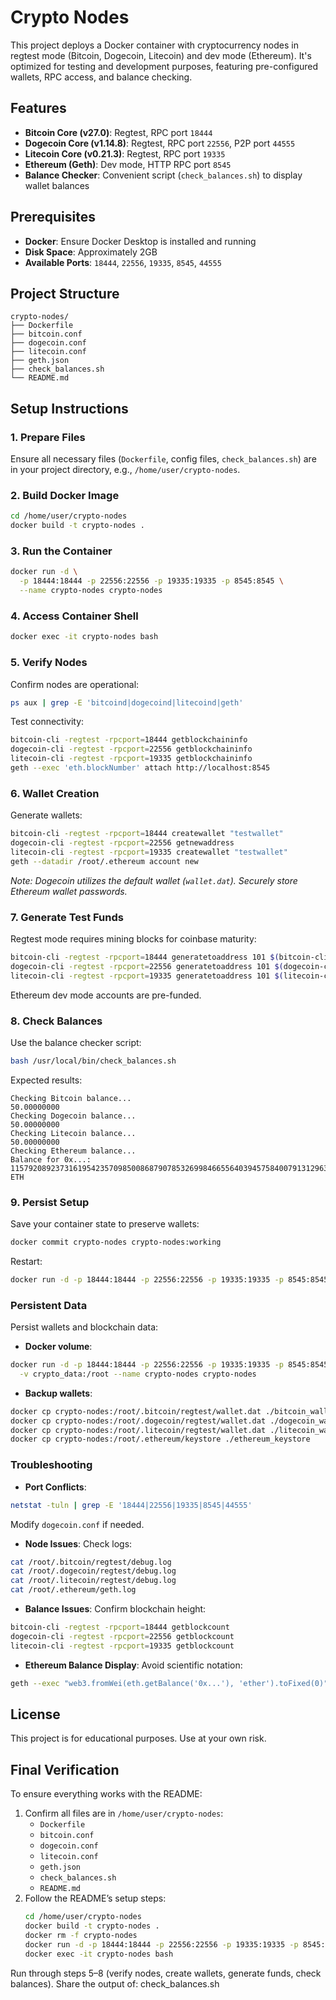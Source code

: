 # Crypto Nodes

This project deploys a Docker container with cryptocurrency nodes in regtest mode (Bitcoin, Dogecoin, Litecoin) and dev mode (Ethereum). It's optimized for testing and development purposes, featuring pre-configured wallets, RPC access, and balance checking.

## Features
- **Bitcoin Core (v27.0)**: Regtest, RPC port `18444`
- **Dogecoin Core (v1.14.8)**: Regtest, RPC port `22556`, P2P port `44555`
- **Litecoin Core (v0.21.3)**: Regtest, RPC port `19335`
- **Ethereum (Geth)**: Dev mode, HTTP RPC port `8545`
- **Balance Checker**: Convenient script (`check_balances.sh`) to display wallet balances

## Prerequisites
- **Docker**: Ensure Docker Desktop is installed and running
- **Disk Space**: Approximately 2GB
- **Available Ports**: `18444`, `22556`, `19335`, `8545`, `44555`

## Project Structure
```
crypto-nodes/
├── Dockerfile
├── bitcoin.conf
├── dogecoin.conf
├── litecoin.conf
├── geth.json
├── check_balances.sh
└── README.md
```

## Setup Instructions

### 1. Prepare Files
Ensure all necessary files (`Dockerfile`, config files, `check_balances.sh`) are in your project directory, e.g., `/home/user/crypto-nodes`.

### 2. Build Docker Image
```bash
cd /home/user/crypto-nodes
docker build -t crypto-nodes .
```

### 3. Run the Container
```bash
docker run -d \
  -p 18444:18444 -p 22556:22556 -p 19335:19335 -p 8545:8545 \
  --name crypto-nodes crypto-nodes
```

### 4. Access Container Shell
```bash
docker exec -it crypto-nodes bash
```

### 5. Verify Nodes
Confirm nodes are operational:
```bash
ps aux | grep -E 'bitcoind|dogecoind|litecoind|geth'
```
Test connectivity:
```bash
bitcoin-cli -regtest -rpcport=18444 getblockchaininfo
dogecoin-cli -regtest -rpcport=22556 getblockchaininfo
litecoin-cli -regtest -rpcport=19335 getblockchaininfo
geth --exec 'eth.blockNumber' attach http://localhost:8545
```

### 6. Wallet Creation
Generate wallets:
```bash
bitcoin-cli -regtest -rpcport=18444 createwallet "testwallet"
dogecoin-cli -regtest -rpcport=22556 getnewaddress
litecoin-cli -regtest -rpcport=19335 createwallet "testwallet"
geth --datadir /root/.ethereum account new
```
*Note: Dogecoin utilizes the default wallet (`wallet.dat`). Securely store Ethereum wallet passwords.*

### 7. Generate Test Funds
Regtest mode requires mining blocks for coinbase maturity:
```bash
bitcoin-cli -regtest -rpcport=18444 generatetoaddress 101 $(bitcoin-cli -regtest -rpcport=18444 getnewaddress)
dogecoin-cli -regtest -rpcport=22556 generatetoaddress 101 $(dogecoin-cli -regtest -rpcport=22556 getnewaddress)
litecoin-cli -regtest -rpcport=19335 generatetoaddress 101 $(litecoin-cli -regtest -rpcport=19335 getnewaddress)
```
Ethereum dev mode accounts are pre-funded.

### 8. Check Balances
Use the balance checker script:
```bash
bash /usr/local/bin/check_balances.sh
```

Expected results:
```
Checking Bitcoin balance...
50.00000000
Checking Dogecoin balance...
50.00000000
Checking Litecoin balance...
50.00000000
Checking Ethereum balance...
Balance for 0x...: 115792089237316195423570985008687907853269984665564039457584007913129639927 ETH
```

### 9. Persist Setup
Save your container state to preserve wallets:
```bash
docker commit crypto-nodes crypto-nodes:working
```
Restart:
```bash
docker run -d -p 18444:18444 -p 22556:22556 -p 19335:19335 -p 8545:8545 --name crypto-nodes crypto-nodes:working
```

### Persistent Data
Persist wallets and blockchain data:
- **Docker volume**:
```bash
docker run -d -p 18444:18444 -p 22556:22556 -p 19335:19335 -p 8545:8545 \
  -v crypto_data:/root --name crypto-nodes crypto-nodes
```

- **Backup wallets**:
```bash
docker cp crypto-nodes:/root/.bitcoin/regtest/wallet.dat ./bitcoin_wallet.dat
docker cp crypto-nodes:/root/.dogecoin/regtest/wallet.dat ./dogecoin_wallet.dat
docker cp crypto-nodes:/root/.litecoin/regtest/wallet.dat ./litecoin_wallet.dat
docker cp crypto-nodes:/root/.ethereum/keystore ./ethereum_keystore
```

### Troubleshooting
- **Port Conflicts**:
```bash
netstat -tuln | grep -E '18444|22556|19335|8545|44555'
```
Modify `dogecoin.conf` if needed.

- **Node Issues**:
Check logs:
```bash
cat /root/.bitcoin/regtest/debug.log
cat /root/.dogecoin/regtest/debug.log
cat /root/.litecoin/regtest/debug.log
cat /root/.ethereum/geth.log
```

- **Balance Issues**:
Confirm blockchain height:
```bash
bitcoin-cli -regtest -rpcport=18444 getblockcount
dogecoin-cli -regtest -rpcport=22556 getblockcount
litecoin-cli -regtest -rpcport=19335 getblockcount
```

- **Ethereum Balance Display**:
Avoid scientific notation:
```bash
geth --exec "web3.fromWei(eth.getBalance('0x...'), 'ether').toFixed(0)" attach http://localhost:8545
```

## License

This project is for educational purposes. Use at your own risk.

## Final Verification
To ensure everything works with the README:
1. Confirm all files are in `/home/user/crypto-nodes`:
   - `Dockerfile`
   - `bitcoin.conf`
   - `dogecoin.conf`
   - `litecoin.conf`
   - `geth.json`
   - `check_balances.sh`
   - `README.md`
2. Follow the README’s setup steps:
   ```bash
   cd /home/user/crypto-nodes
   docker build -t crypto-nodes .
   docker rm -f crypto-nodes
   docker run -d -p 18444:18444 -p 22556:22556 -p 19335:19335 -p 8545:8545 --name crypto-nodes crypto-nodes
   docker exec -it crypto-nodes bash

Run through steps 5–8 (verify nodes, create wallets, generate funds, check balances).
Share the output of:
 check_balances.sh
